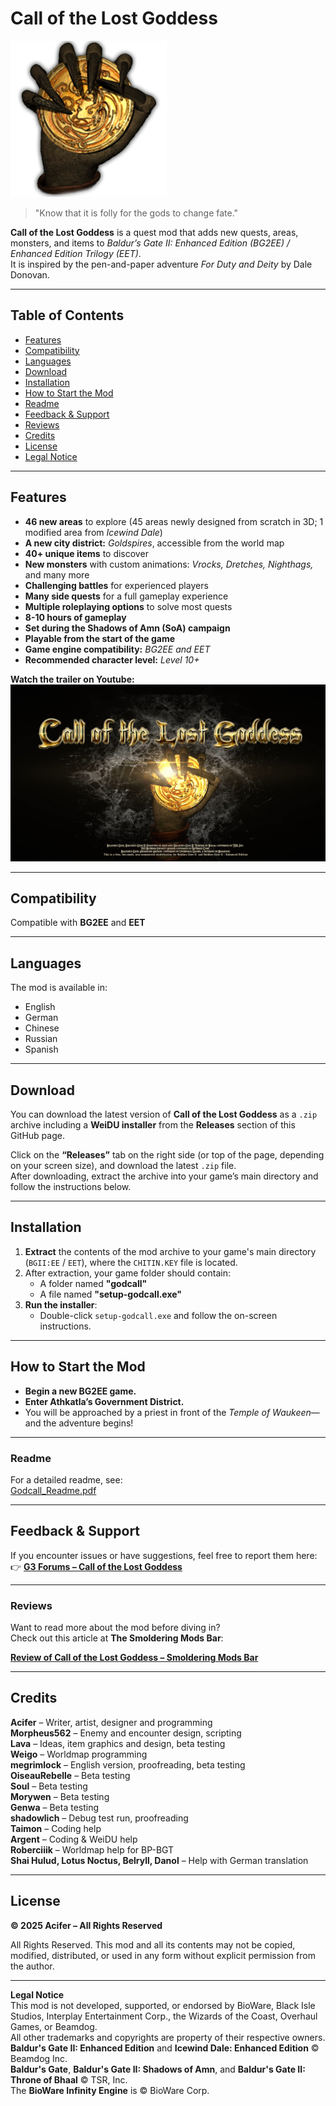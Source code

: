 # Call of the Lost Goddess

![Call of the Lost Goddess Logo](https://github.com/AciferBG/Call-of-the-Lost-Goddess/blob/main/Documentation_pics/Godcall_Symbol.png)

>"Know that it is folly for the gods to change fate."

**Call of the Lost Goddess** is a quest mod that adds new quests, areas, monsters, and items to *Baldur’s Gate II: Enhanced Edition (BG2EE) / Enhanced Edition Trilogy (EET)*.  
It is inspired by the pen-and-paper adventure *For Duty and Deity* by Dale Donovan.

---

## Table of Contents

- [Features](#features)
- [Compatibility](#Compatibility)
- [Languages](#languages)
- [Download](#Download)
- [Installation](#installation)
- [How to Start the Mod](#how-to-start-the-mod)
- [Readme](#readme)
- [Feedback & Support](#feedback--support)
- [Reviews](#reviews)
- [Credits](#credits)
- [License](#license)
- [Legal Notice](#legal-notice)

---

## Features
- **46 new areas** to explore (45 areas newly designed from scratch in 3D; 1 modified area from *Icewind Dale*)
- **A new city district:** *Goldspires*, accessible from the world map
- **40+ unique items** to discover
- **New monsters** with custom animations: *Vrocks, Dretches, Nighthags,* and many more
- **Challenging battles** for experienced players
- **Many side quests** for a full gameplay experience
- **Multiple roleplaying options** to solve most quests
- **8-10 hours of gameplay**
- **Set during the Shadows of Amn (SoA) campaign**
- **Playable from the start of the game**
- **Game engine compatibility:** *BG2EE and EET*
- **Recommended character level:** *Level 10+*

**Watch the trailer on Youtube:**  
[![Watch the trailer](https://github.com/AciferBG/Call-of-the-Lost-Goddess/blob/main/Documentation_pics/Godcall_Thumbnail.jpg)](https://youtu.be/8acjirrDhFQ)

---

## Compatibility  
Compatible with **BG2EE** and **EET**  

---

## Languages  
The mod is available in:
- English 
- German
- Chinese
- Russian
- Spanish

---

## Download

You can download the latest version of **Call of the Lost Goddess** as a `.zip` archive including a **WeiDU installer** from the **Releases** section of this GitHub page.

Click on the **“Releases”** tab on the right side (or top of the page, depending on your screen size), and download the latest `.zip` file.  
After downloading, extract the archive into your game’s main directory and follow the instructions below.

---

## Installation  
1. **Extract** the contents of the mod archive to your game's main directory (`BGII:EE` / `EET`), where the `CHITIN.KEY` file is located.  
2. After extraction, your game folder should contain:  
   - A folder named **"godcall"**  
   - A file named **"setup-godcall.exe"**  
3. **Run the installer**:  
   - Double-click `setup-godcall.exe` and follow the on-screen instructions.

---

## How to Start the Mod  
- **Begin a new BG2EE game.**  
- **Enter Athkatla’s Government District.**  
- You will be approached by a priest in front of the *Temple of Waukeen*—and the adventure begins!

---

### Readme
For a detailed readme, see:  
[Godcall_Readme.pdf](https://www.baldurs-gate.de/acifer/Godcall_Readme.pdf)

---

## **Feedback & Support**
If you encounter issues or have suggestions, feel free to report them here:  
👉 **[G3 Forums – Call of the Lost Goddess](https://www.gibberlings3.net/forums/topic/38129-released-mod-call-of-the-lost-goddess-a-quest-mod-for-bg2ee/)**  

---

### Reviews

Want to read more about the mod before diving in?  
Check out this article at **The Smoldering Mods Bar**:

[**Review of Call of the Lost Goddess – Smoldering Mods Bar**](https://smolderingmodsbar.com/call-of-the-lost-goddess-bg2ee/)

---

## Credits  

**Acifer** – Writer, artist, designer and programming  
**Morpheus562** – Enemy and encounter design, scripting  
**Lava** – Ideas, item graphics and design, beta testing  
**Weigo** – Worldmap programming  
**megrimlock** – English version, proofreading, beta testing  
**OiseauRebelle** – Beta testing  
**Soul** – Beta testing  
**Morywen** – Beta testing  
**Genwa** – Beta testing  
**shadowlich** – Debug test run, proofreading  
**Taimon** – Coding help  
**Argent** – Coding & WeiDU help  
**Roberciiik** – Worldmap help for BP-BGT  
**Shai Hulud, Lotus Noctus, Belryll, Danol** – Help with German translation

---

## License  

**© 2025 Acifer – All Rights Reserved** 

All Rights Reserved. This mod and all its contents may not be copied, modified, distributed, or used in any form without explicit permission from the author.

---

**Legal Notice**  
This mod is not developed, supported, or endorsed by BioWare, Black Isle Studios, Interplay Entertainment Corp., the Wizards of the Coast, Overhaul Games, or Beamdog.  
All other trademarks and copyrights are property of their respective owners.  
**Baldur's Gate II: Enhanced Edition** and **Icewind Dale: Enhanced Edition** © Beamdog Inc.  
**Baldur's Gate**, **Baldur's Gate II: Shadows of Amn**, and **Baldur's Gate II: Throne of Bhaal** © TSR, Inc.  
The **BioWare Infinity Engine** is © BioWare Corp.
